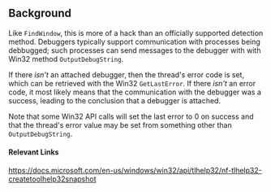
## Background

Like `FindWindow`, this is more of a hack than an officially supported
detection method. Debuggers typically support communication with
processes being debbugged; such processes can send messages to the
debugger with with Win32 method `OutputDebugString`.

If there _isn't_ an attached debugger, then the thread's error code is
set, which can be retrieved with the Win32 `GetLastError`. If there
_isn't_ an error code, it most likely means that the communication with
the debugger was a success, leading to the conclusion that a debugger is
attached.

Note that some Win32 API calls will set the last error to 0 on success
and that the thread's error value may be set from something other than
`OutputDebugString`.

#### Relevant Links

https://docs.microsoft.com/en-us/windows/win32/api/tlhelp32/nf-tlhelp32-createtoolhelp32snapshot